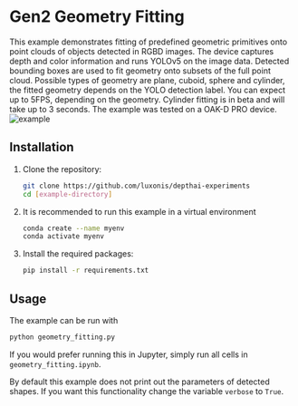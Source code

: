 # Gen2 Geometry Fitting

This example demonstrates fitting of predefined geometric primitives onto point clouds of objects detected in RGBD images. The device captures depth and color information and runs YOLOv5 on the image data. Detected bounding boxes are used to fit geometry onto subsets of the full point cloud. Possible types of geometry are plane, cuboid, sphere and cylinder, the fitted geometry depends on the YOLO detection label. You can expect up to 5FPS, depending on the geometry. Cylinder fitting is in beta and will take up to 3 seconds. The example was tested on a OAK-D PRO device.
![example](https://github.com/leoogrizek/depthai-experiments/assets/35898289/1b2c212b-92f6-4a56-9cf8-fbc7929a3e8f)

## Installation

1. Clone the repository:
   ```bash
   git clone https://github.com/luxonis/depthai-experiments
   cd [example-directory]
   ```
2. It is recommended to run this example in a virtual environment
	 ```bash
   conda create --name myenv
   conda activate myenv
   ```
3. Install the required packages:
   ```bash
   pip install -r requirements.txt
   ```

## Usage

The example can be run with

```bash
python geometry_fitting.py
```
If you would prefer running this in Jupyter, simply run all cells in `geometry_fitting.ipynb`. 

By default this example does not print out the parameters of detected shapes. If you want this functionality change the variable `verbose` to `True`.

